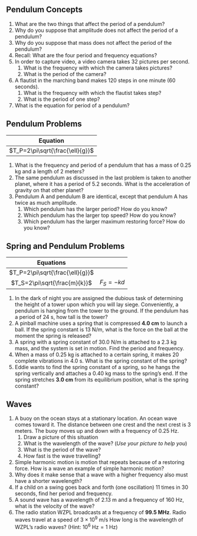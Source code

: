 Pendulum Concepts
-------------------------

1. What are the two things that affect the period of a pendulum?
2. Why do you suppose that amplitude does not affect the period of a pendulum?
3. Why do you suppose that mass does not affect the period of the pendulum?
4. Recall: What are the four period and frequency equations?
5. In order to capture video, a video camera takes 32 pictures per second.
	1. What is the frequency with which the camera takes pictures?
	2. What is the period of the camera?
6. A flautist in the marching band makes 120 steps in one minute (60 seconds).
	1. What is the frequency with which the flautist takes step?
	2. What is the period of one step?
7. What is the equation for period of a pendulum?

Pendulum Problems
------------------------

|             Equation              |
|:---------------------------------:|
|  $T_P=2\pi\sqrt{\frac{\ell}{g}}$  |


1. What is the frequency and period of a pendulum that has a mass of 0.25 kg and a length of 2 meters?
2. The same pendulum as discussed in the last problem is taken to another planet, where it has a period of 5.2 seconds.  What is the acceleration of gravity on that other planet?
3. Pendulum A and pendulum B are identical, except that pendulum A has twice as much amplitude.
	1. Which pendulum has the larger period?  How do you know?
	2. Which pendulum has the larger top speed?  How do you know?
	3. Which pendulum has the larger maximum restoring force?  How do you know?

Spring and Pendulum Problems
----------------

|             Equations           |           |
|:-------------------------------:|:---------:|
| $T_P=2\pi\sqrt{\frac{\ell}{g}}$ |           |
|  $T_S=2\pi\sqrt{\frac{m}{k}}$   | $F_S=-kd$ |

1. In the dark of night you are assigned the dubious task of determining the height of a tower upon which you will lay siege.  Conveniently, a pendulum is hanging from the tower to the ground.  If the pendulum has a period of 24 s, how tall is the tower?
2. A pinball machine uses a spring that is compressed **4.0 cm** to launch a ball.  If the spring constant is 13 N/m, what is the force on the ball at the moment the spring is released?  
3. A spring with a spring constant of 30.0 N/m is attached to a 2.3 kg mass, and the system is set in motion.  Find the period and frequency.
4. When a mass of 0.25 kg is attached to a certain spring, it makes 20 complete vibrations in 4.0 s.  What is the spring constant of the spring?
5. Eddie wants to find the spring constant of a spring, so he hangs the spring vertically and attaches a 0.40 kg mass to the spring’s end.  If the spring stretches **3.0 cm** from its equilibrium position, what is the spring constant?

Waves
---------


1. A buoy on the ocean stays at a stationary location.  An ocean wave comes toward it.  The distance between one crest and the next crest is 3 meters.  The buoy moves up and down with a frequency of 0.25 Hz.
	1. Draw a picture of this situation
	2. What is the wavelength of the wave? (_Use your picture to help you_)
	3. What is the period of the wave?
	4. How fast is the wave travelling?
2. Simple harmonic motion is motion that repeats because of a restoring force.  How is a wave an example of simple harmonic motion?
3. Why does it make sense that a wave with a higher frequency also must have a shorter wavelength?
4. If a child on a swing goes back and forth (one oscillation) 11 times in 30 seconds, find her period and frequency.
5. A sound wave has a wavelength of 2.13 m and a frequency of 160 Hz, what is the velocity of the wave?
6. The radio station WZPL broadcasts at a frequency of **99.5 MHz**.  Radio waves travel at a speed of $3\times 10^9~\text{m/s}$ How long is the wavelength of WZPL’s radio waves? (Hint: $10^6~\text{Hz}=1~\text{Hz}$)
<!--stackedit_data:
eyJoaXN0b3J5IjpbLTE1NDEzMjA0OTQsLTEzMzA0Nzc3MjQsMj
gzMDM1MjQsLTIwOTgxNjY4MTIsLTE5NTg5NDQ2NDgsLTgxMzU2
NTU5Nl19
-->